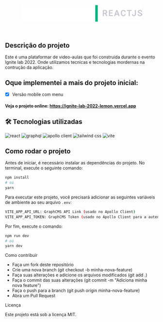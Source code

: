 <br/>
<div align="center">

  <img src="./preview/logo.svg" width="400" alt="Ignite Lab 2022">

<br/></div>


## Descrição do projeto

Este é uma plataformar de video-aulas que foi construida durante o evento Ignite lab 2022. Onde utilizamos tecnicas e tecnologias mordernas na contrução da aplicação. 

## Oque implementei a mais do projeto inicial:
- [x] Versão mobile com menu


#### Veja o projeto online: https://ignite-lab-2022-lemon.vercel.app


## 🛠 Tecnologias utilizadas

![react][react] ![graphql][graphql] ![apollo client][apollo] ![tailwind css][tailwind] ![vite][vite]

[react]: https://img.shields.io/badge/react-1E4174?style=for-the-badge&logo=react&logoColor=white

[graphql]: https://img.shields.io/badge/graphql-1E4174?style=for-the-badge&logo=graphql&logoColor=white

[apollo]: https://img.shields.io/badge/apollo%20client-1E4174?style=for-the-badge&logo=apollographql&logoColor=white

[tailwind]: https://img.shields.io/badge/tailwind%20css-1E4174?style=for-the-badge&logo=tailwindcss&logoColor=white

[vite]: https://img.shields.io/badge/vite-1E4174?style=for-the-badge&logo=vite&logoColor=white



## Como rodar o projeto

Antes de iniciar, é necessário instalar as dependências do projeto. No terminal, execute o seguinte comando:

```bash
npm install
# ou
yarn

```
Para executar este projeto, você precisará adicionar as seguintes variáveis de ambiente ao seu arquivo `.env`:

```bash
VITE_APP_API_URL: GraphCMS API Link (usado no Apollo Client)
VITE_APP_API_TOKEN: GraphCMS Token (usado no Apollo Client para a autenticação da api)
```

Por fim, execute o comando:

```bash
npm run dev
# ou
yarn dev
```

Como contribuir

- Faça um fork deste repositório
- Crie uma nova branch (git checkout -b minha-nova-feature)
- Faça suas alterações e adicione os arquivos modificados (git add .)
- Faça o commit das suas alterações (git commit -m "Adiciona minha nova feature")
- Faça o push para a branch (git push origin minha-nova-feature)
- Abra um Pull Request

Licença

Este projeto está sob a licença MIT.

